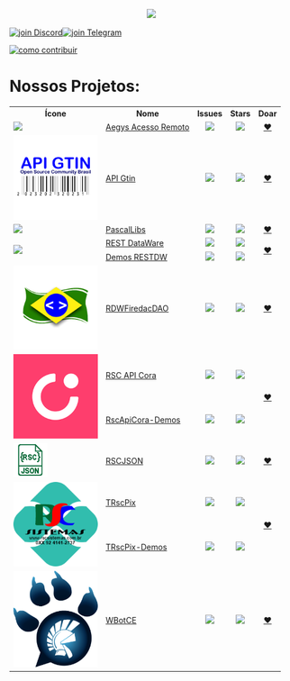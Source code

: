 <p align="center"><img src="https://github.com/OpenSourceCommunityBrasil/.github/assets/26689802/04da6735-02b2-47df-b53a-34d1a0f5f80a"/></p>
<a href="https://discord.gg/pS2xjruCJH"><img alt="join Discord" src="https://img.shields.io/badge/Discord-%234929ff?style=for-the-badge&logo=discord&logoColor=white"></a><a href="https://t.me/OSCBrasil"><img alt="join Telegram" src="https://img.shields.io/badge/Telegram-blue?style=for-the-badge&logo=telegram&logoColor=white"></a>

<a href="https://github.com/OpenSourceCommunityBrasil/.github/blob/master/profile/CONTRIBUTING.md"><img alt="como contribuir" src="https://img.shields.io/badge/Como Contribuir-Green?style=for-the-badge&logo=stackshare&logoColor=white"></a>

# Nossos Projetos:

<table>
  <tr>
    <th>Ícone</th>
    <th>Nome</th>
    <th>Issues</th>
    <th>Stars</th>
    <th>Doar</th>
  </tr>  
  <tr>
    <td width="150px"><img src="https://github.com/OpenSourceCommunityBrasil/.github/assets/26689802/06d190ea-f21a-4a57-8c19-ad3f26c7c66d"/></td>
    <td><a href="https://github.com/OpenSourceCommunityBrasil/Aegys-Acesso-Remoto">Aegys Acesso Remoto</a></td>
    <td align=center><a href="#"><img src="https://img.shields.io/github/issues/OpenSourceCommunityBrasil/Aegys-Acesso-Remoto?label=%20&style=plastic"/></a></td>
    <td align=center><a href="#"><img src="https://img.shields.io/github/stars/OpenSourceCommunityBrasil/Aegys-Acesso-Remoto?style=plastic&label=%20&color=%23f0ba18"/></a></td>
    <td align=center><a href="https://opencollective.com/opensourcecommunitybrasil/projects/aegys/donate?interval=oneTime&amount=20&contributeAs=me">❤</a></td>
  </tr>
  <tr>
    <td width="150px"><img src="https://github.com/OpenSourceCommunityBrasil/Client-API-GTIN/blob/master/ClientApiGtin/Delphi/imgs/Logo-ApiGtin2.png"/></td>
    <td><a href="https://github.com/OpenSourceCommunityBrasil/Client-API-GTIN">API Gtin</a></td>
    <td align=center><a href="#"><img src="https://img.shields.io/github/issues/OpenSourceCommunityBrasil/Client-API-GTIN?label=%20&style=plastic"/></a></td>
    <td align=center><a href="#"><img src="https://img.shields.io/github/stars/OpenSourceCommunityBrasil/Client-API-GTIN?style=plastic&label=%20&color=%23f0ba18"/></a></td>
    <td align=center><a href="https://opencollective.com/opensourcecommunitybrasil/projects/api-gtin/donate?interval=oneTime&amount=20&contributeAs=me">❤</a></td>
  </tr>
  <tr>
    <td width="150px"><img src="https://github.com/OpenSourceCommunityBrasil/.github/assets/26689802/e431b10c-124d-4fd7-964a-c17dc8c76a12"/></td>
    <td><a href="https://github.com/OpenSourceCommunityBrasil/PascalLibs">PascalLibs</a></td>
    <td align=center><a href="#"><img src="https://img.shields.io/github/issues/OpenSourceCommunityBrasil/PascalLibs?label=%20&style=plastic"/></a></td>
    <td align=center><a href="#"><img src="https://img.shields.io/github/stars/OpenSourceCommunityBrasil/PascalLibs?style=plastic&label=%20&color=%23f0ba18"/></a></td>
    <td align=center><a href="https://opencollective.com/opensourcecommunitybrasil/projects/pascallibs/donate?interval=oneTime&amount=20&contributeAs=me">❤</a></td>
  </tr>    
  <tr>
    <td width="150px" rowspan=2><img src="https://github.com/OpenSourceCommunityBrasil/.github/assets/26689802/0aeca7b9-693b-499f-916a-1f0a9aae651d"/></td>
    <td><a href="https://github.com/OpenSourceCommunityBrasil/REST-DataWare">REST DataWare</a></td>
    <td align=center><a href="#"><img src="https://img.shields.io/github/issues/OpenSourceCommunityBrasil/REST-DataWare?label=%20&style=plastic"/></a></td>
    <td align=center><a href="#"><img src="https://img.shields.io/github/stars/OpenSourceCommunityBrasil/REST-DataWare?style=plastice&label=%20&color=%23f0ba18"/></a></td>
    <td align=center rowspan=2><a href="https://opencollective.com/opensourcecommunitybrasil/projects/rest-dataware/donate?interval=oneTime&amount=20&contributeAs=me">❤</a></td>
  </tr>
  <tr>
    <td><a href="https://github.com/OpenSourceCommunityBrasil/RDWDemos">Demos RESTDW</a></td>
    <td align=center><a href="#"><img src="https://img.shields.io/github/issues/OpenSourceCommunityBrasil/RDWDemos?label=%20&style=plastic"/></a></td>
    <td align=center><a href="#"><img src="https://img.shields.io/github/stars/OpenSourceCommunityBrasil/RDWDemos?style=plastic&label=%20&color=%23f0ba18"/></a></td>    
  </tr>
  <tr>
    <td width="150px"><img src="https://github.com/OpenSourceCommunityBrasil/.github/blob/master/profile/OSCBr.png"/></td>
    <td><a href="https://github.com/OpenSourceCommunityBrasil/RDWFiredacDAO">RDWFiredacDAO</a></td>
    <td align=center><a href="#"><img src="https://img.shields.io/github/issues/OpenSourceCommunityBrasil/RDWFiredacDAO?label=%20&style=plastic"/></a></td>
    <td align="center"><a href="#"><img src="https://img.shields.io/github/stars/OpenSourceCommunityBrasil/RDWFiredacDAO?style=plastic&label=%20&color=%23f0ba18"/></a></td>
    <td align="center"><a href="https://opencollective.com/opensourcecommunitybrasil/projects/rdwfiredacdao/donate?interval=oneTime&amount=20&contributeAs=me">❤</a></td>
  </tr>  
 <tr>
    <td width="150px" rowspan=2><img src="https://github.com/OpenSourceCommunityBrasil/RscApiCora/blob/main/Assets/logo.png"/></td>
    <td><a href="https://github.com/OpenSourceCommunityBrasil/RscApiCora">RSC API Cora</a></td>
    <td align=center><a href="#"><img src="https://img.shields.io/github/issues/OpenSourceCommunityBrasil/RscApiCora?label=%20&style=plastic"/></a></td>
    <td align="center"><a href="#"><img src="https://img.shields.io/github/stars/OpenSourceCommunityBrasil/RscApiCora?style=plastic&label=%20&color=%23f0ba18"/></a></td>
    <td align="center" rowspan=2><a href="https://opencollective.com/opensourcecommunitybrasil/projects/api-cora/donate?interval=oneTime&amount=20&contributeAs=me">❤</a></td>
  <tr>
    <td><a href="https://github.com/OpenSourceCommunityBrasil/RscApiCora">RscApiCora-Demos</a></td>
    <td align=center><a href="#"><img src="https://img.shields.io/github/issues/OpenSourceCommunityBrasil/RscApiCora-Demos?label=%20&style=plastic"/></a></td>
    <td align="center"><a href="#"><img src="https://img.shields.io/github/stars/OpenSourceCommunityBrasil/RscApiCora-Demos?style=plastic&label=%20&color=%23f0ba18"/></a></td>
  </tr>  
  <tr>
    <td width="150px"><img src="https://github.com/OpenSourceCommunityBrasil/RscJSON/blob/master/assets/Icone_RscJson60X60px.png"/></td>
    <td><a href="https://github.com/OpenSourceCommunityBrasil/RscJSON">RSCJSON</a></td>
    <td align=center><a href="#"><img src="https://img.shields.io/github/issues/OpenSourceCommunityBrasil/RscJSON?label=%20&style=plastic"/></a></td>
    <td align="center"><a href="#"><img src="https://img.shields.io/github/stars/OpenSourceCommunityBrasil/RscJSON?style=plastic&label=%20&color=%23f0ba18"/></a></td>
    <td align="center"><a href="https://opencollective.com/opensourcecommunitybrasil/projects/rscjson/donate?interval=oneTime&amount=20&contributeAs=me">❤</a></td>
  </tr>   
  <tr>
    <td width="150px" rowspan=2><img src="https://github.com/OpenSourceCommunityBrasil/TRscPix/blob/main/Componente/Assets/TRscPix_200x200.png"/></td>
    <td><a href="https://github.com/OpenSourceCommunityBrasil/TRscPix">TRscPix</a></td>
    <td align=center><a href="#"><img src="https://img.shields.io/github/issues/OpenSourceCommunityBrasil/TRscPix?label=%20&style=plastic"/></a></td>
    <td align="center"><a href="#"><img src="https://img.shields.io/github/stars/OpenSourceCommunityBrasil/TRscPix?style=plastic&label=%20&color=%23f0ba18"/></a></td>
    <td align="center" rowspan=2><a href="https://opencollective.com/opensourcecommunitybrasil/projects/trscpix/donate?interval=oneTime&amount=20&contributeAs=me">❤</a></td>
  <tr>
    <td><a href="https://github.com/OpenSourceCommunityBrasil/TRscPix-Demos">TRscPix-Demos</a></td>
    <td align=center><a href="#"><img src="https://img.shields.io/github/issues/OpenSourceCommunityBrasil/TRscPix-Demos?label=%20&style=plastic"/></a></td>
    <td align="center"><a href="#"><img src="https://img.shields.io/github/stars/OpenSourceCommunityBrasil/TRscPix-Demos?style=plastic&label=%20&color=%23f0ba18"/></a></td>
  </tr>
  </tr>
  <tr>
    <td width="150px"><img src="https://github.com/OpenSourceCommunityBrasil/WBotCE/blob/main/Assets/Logo_WBotCE.png"/></td>
    <td><a href="https://github.com/OpenSourceCommunityBrasil/WBotCE">WBotCE</a></td>
    <td align=center><a href="#"><img src="https://img.shields.io/github/issues/OpenSourceCommunityBrasil/WBotCE?label=%20&style=plastic"/></a></td>
    <td align="center"><a href="#"><img src="https://img.shields.io/github/stars/OpenSourceCommunityBrasil/WBotCE?style=plastic&label=%20&color=%23f0ba18"/></a></td>
    <td align="center"><a href="https://opencollective.com/opensourcecommunitybrasil/projects/wbotce/donate?interval=oneTime&amount=20&contributeAs=me">❤</a></td>
  </tr>  
</table>
